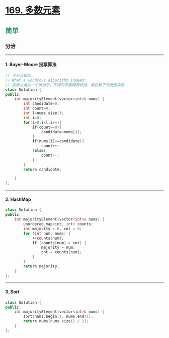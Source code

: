 # [169. 多数元素](https://leetcode.cn/problems/majority-element/)   
## <font color=#2C9678>简单</font>  
### **分治**
***
#### 1. Boyer-Moore 投票算法
```cpp
// 与分治相似
// What a wondrous algorithm indeed!
// 实际上类似一个消消乐，不同的元素两两相消，最后留下的就是众数
class Solution {
public:
    int majorityElement(vector<int>& nums) {
        int candidate=0;
        int count=0;
        int l=nums.size();
        int i=0;
        for(i=0;i<l;i++){
            if(count==0){
                candidate=nums[i];
            }
            if(nums[i]==candidate){
                count++;
            }else{
                count--;
            }
        }
        return candidate;

    }
};
```
***
#### 2. HashMap
```cpp
class Solution {
public:
    int majorityElement(vector<int>& nums) {
        unordered_map<int, int> counts;
        int majority = 0, cnt = 0;
        for (int num: nums) {
            ++counts[num];
            if (counts[num] > cnt) {
                majority = num;
                cnt = counts[num];
            }
        }
        return majority;
    }
};
```
***
#### 3. Sort
```cpp
class Solution {
public:
    int majorityElement(vector<int>& nums) {
        sort(nums.begin(), nums.end());
        return nums[nums.size() / 2];
    }
};
```